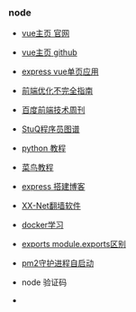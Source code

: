 ### node
* [vue主页 官网](https://vuejs.org.cn/)
* [vue主页 github](https://github.com/vuejs/vue)
* [express vue单页应用](https://cnodejs.org/topic/57cfdf0c62b635972cd88444)
* [前端优化不完全指南](https://aotu.io/notes/2016/03/16/optimization/)
* [百度前端技术周刊](http://fex.baidu.com/weekly/)
* [StuQ程序员图谱](https://github.com/TeamStuQ/skill-map)
* [python 教程](http://www.liaoxuefeng.com/wiki/0014316089557264a6b348958f449949df42a6d3a2e542c000)
* [菜鸟教程](http://www.runoob.com/)
* [express 搭建博客](http://wiki.jikexueyuan.com/project/express-mongodb-setup-blog/simple-blog.html)
* [XX-Net翻墙软件](https://github.com/XX-net/XX-Net/wiki)
* [docker学习](https://cnodejs.org/topic/57d8c55203e01d2f6b17acdc)
* [exports module.exports区别](http://weizhifeng.net/node-js-exports-vs-module-exports.html)
* [pm2守护进程自启动](https://cnodejs.org/topic/57d8ebab5710e2ed658d6b2e)

* node 验证码
* 



